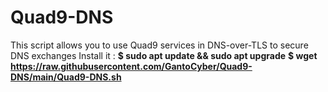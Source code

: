 # Quad9-DNS

This script allows you to use Quad9 services in DNS-over-TLS to secure DNS exchanges
Install it :
**$ sudo apt update && sudo apt upgrade**
**$ wget https://raw.githubusercontent.com/GantoCyber/Quad9-DNS/main/Quad9-DNS.sh** 
